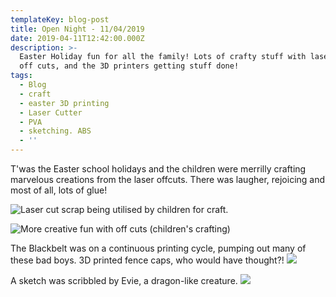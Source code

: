 ```yaml
---
templateKey: blog-post
title: Open Night - 11/04/2019
date: 2019-04-11T12:42:00.000Z
description: >-
  Easter Holiday fun for all the family! Lots of crafty stuff with laser cutter
  off cuts, and the 3D printers getting stuff done!
tags:
  - Blog
  - craft
  - easter 3D printing
  - Laser Cutter
  - PVA
  - sketching. ABS
  - ''
---
```

T'was the Easter school holidays and the children were merrilly crafting marvelous creations from the laser offcuts. There was laugher, rejoicing and most of all, lots of glue!

![Laser cut scrap being utilised by children for craft.](/img/img_20190411_185608.jpg "Off cuts are not SCRAP!")

![More creative fun with off cuts (children's crafting)](/img/img_20190411_185556.jpg "Glue, MDF and children, what could go wrong?")

The Blackbelt was on a continuous printing cycle, pumping out many of these bad boys. 3D printed fence caps, who would have thought?!
![](/img/img_20190411_185625.jpg)

A sketch was scribbled by Evie, a dragon-like creature.
![](/img/img_20190315_185645b.jpg)
